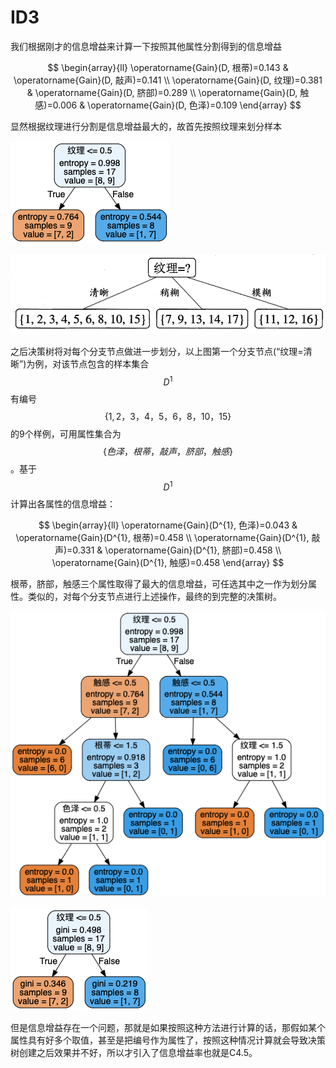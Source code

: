 # ID3

我们根据刚才的信息增益来计算一下按照其他属性分割得到的信息增益

$$
\begin{array}{ll}
\operatorname{Gain}(D, 根蒂)=0.143 & \operatorname{Gain}(D, 敲声)=0.141 \\
\operatorname{Gain}(D, 纹理)=0.381 & \operatorname{Gain}(D, 脐部)=0.289 \\
\operatorname{Gain}(D, 触感)=0.006 & \operatorname{Gain}(D, 色泽)=0.109
\end{array}
$$

显然根据纹理进行分割是信息增益最大的，故首先按照纹理来划分样本

![](.gitbook/assets/image%20%281%29.png)

![](.gitbook/assets/image%20%2814%29.png)

之后决策树将对每个分支节点做进一步划分，以上图第一个分支节点\(“纹理=清晰”\)为例，对该节点包含的样本集合$$D^{1}$$有编号$$\{1,2，3，4，5，6，8，10，15\}$$的9个样例，可用属性集合为$$\{色泽，根蒂，敲声，脐部，触感\}$$。基于$$D^{1}$$计算出各属性的信息增益：

$$
\begin{array}{ll}
\operatorname{Gain}(D^{1}, 色泽)=0.043 & \operatorname{Gain}(D^{1}, 根蒂)=0.458 \\
\operatorname{Gain}(D^{1}, 敲声)=0.331 & \operatorname{Gain}(D^{1}, 脐部)=0.458 \\
\operatorname{Gain}(D^{1}, 触感)=0.458
\end{array}
$$

根蒂，脐部，触感三个属性取得了最大的信息增益，可任选其中之一作为划分属性。类似的，对每个分支节点进行上述操作，最终的到完整的决策树。

![](.gitbook/assets/image%20%285%29.png)

![](.gitbook/assets/image%20%2812%29.png)

但是信息增益存在一个问题，那就是如果按照这种方法进行计算的话，那假如某个属性具有好多个取值，甚至是把编号作为属性了，按照这种情况计算就会导致决策树创建之后效果并不好，所以才引入了信息增益率也就是C4.5。


